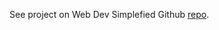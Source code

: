 See project on Web Dev Simplefied Github [repo](https://github.com/WebDevSimplified/JavaScript-Tic-Tac-Toe).